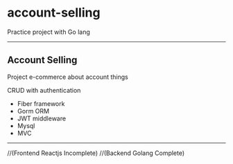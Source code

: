 # account-selling
Practice project with Go lang

---

## Account Selling
Project e-commerce about account things

CRUD with authentication
- Fiber framework
- Gorm ORM
- JWT middleware
- Mysql
- MVC

---

//(Frontend Reactjs Incomplete)
//(Backend Golang Complete)
